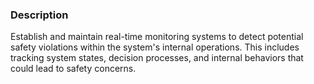 ### Description

Establish and maintain real-time monitoring systems to detect potential safety violations within the system's internal operations. This includes tracking system states, decision processes, and internal behaviors that could lead to safety concerns.
